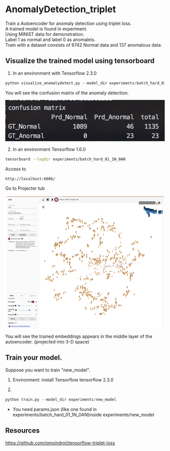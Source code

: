 # AnomalyDetection_triplet


Train a Autoencoder for anomaly detection using triplet loss.  
A trained model is found in experiment.  
Using MINIST data for demonstration.  
Label 1 as normal and label 0 as anomaleis.  
Train with a dataset consists of 6742 Normal data and 137 anomalous data.  


## Visualize the trained model using tensorboard

1. In an environment with Tensorflow 2.3.0 

```python
python visualize_anomalydetect.py --model_dir experiments/batch_hard_01_1N_0AN

```

You will see the confusion matrix of the anomaly detection. 

![Alt text](images/confusionMatrix.png?raw=true)

2. In an environment Tensorflow 1.6.0 
```bash
tensorboard --logdir experiments/batch_hard_01_1N_0AN
```

Access to 
```
http://localhost:6006/
```
Go to Projecter tub

![Alt text](images/emb.png?raw=true)

You will see the trained embeddings appears in the middle layer of the autoencoder. (projected into 3-D space)




## Train your model.

Suppose you want to train "new_model".

1. Environment: install Tensorflow tensorflow 2.3.0  

2.
```python
python train.py --model_dir experiments/new_model
```
* You need params.json (like one found in experiments/batch_hard_01_1N_0AN)inside experiments/new_model



## Resources
https://github.com/omoindrot/tensorflow-triplet-loss

